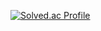 [![Solved.ac Profile](http://mazassumnida.wtf/api/v2/generate_badge?boj=jcm0314)](https://www.acmicpc.net/user/jcm0314)
